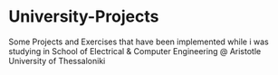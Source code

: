 # University-Projects
Some Projects and Exercises that have been implemented while i was studying in 
School of Electrical &amp; Computer Engineering @ Aristotle University of Thessaloniki
